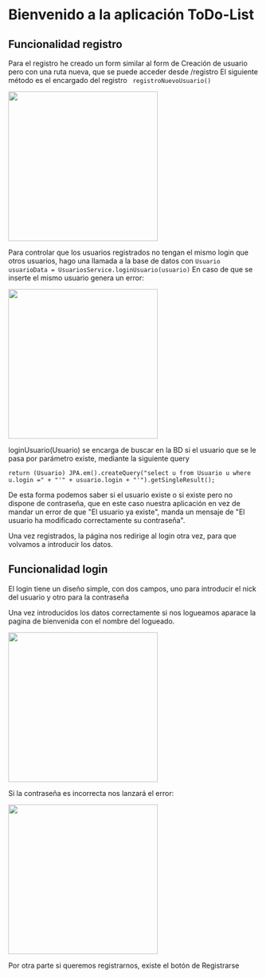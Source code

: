 # Bienvenido a la aplicación ToDo-List

## Funcionalidad registro

Para el registro he creado un form similar al form de Creación de usuario pero con una ruta nueva, que se puede acceder desde /registro
El siguiente método es el encargado del registro
```  registroNuevoUsuario() ```

<img src="https://scontent-mad1-1.xx.fbcdn.net/v/t1.0-9/14606401_10207131078055997_2875591396215274111_n.jpg?oh=ed1e844e0ebfbd7572f2125c15552ae7&oe=58AA54FB" height="300">

Para controlar que los usuarios registrados no tengan el mismo login que otros usuarios, hago una llamada a la base de datos con
```Usuario usuarioData = UsuariosService.loginUsuario(usuario)```
En caso de que se inserte el mismo usuario genera un error:

<img src="https://scontent-mad1-1.xx.fbcdn.net/v/t1.0-9/14601099_10207131077615986_4774162199891009147_n.jpg?oh=91bfc4a80b9ded84947cdb9ec3f50ff9&oe=58A6D852" height="300">
  
loginUsuario(Usuario) se encarga de buscar en la BD si el usuario que se le pasa por parámetro existe, mediante la siguiente query
```
return (Usuario) JPA.em().createQuery("select u from Usuario u where u.login =" + "'" + usuario.login + "'").getSingleResult();
```
De esta forma podemos saber si el usuario existe o si existe pero no dispone de contraseña, que en este caso nuestra aplicación en vez de
mandar un error de que "El usuario ya existe", manda un mensaje de "El usuario ha modificado correctamente su contraseña".

Una vez registrados, la página nos redirige al login otra vez, para que volvamos a introducir los datos. 

## Funcionalidad login
El login tiene un diseño simple, con dos campos, uno para introducir el nick del usuario y otro para la contraseña

Una vez introducidos los datos correctamente si nos logueamos aparace la pagina de bienvenida con el nombre del logueado.

<img src="https://scontent-mad1-1.xx.fbcdn.net/v/t1.0-9/14517609_10207131077415981_6796341952681934955_n.jpg?oh=a175267fb99b7aa66538fff4ad9ea2a8&oe=58A6E16B" height="300">

Si la contraseña es incorrecta nos lanzará el error:

<img src="https://scontent-mad1-1.xx.fbcdn.net/v/t1.0-9/14492409_10207131077895993_926492743987855108_n.jpg?oh=22b70cd79e1e9c16eb0ab010c0027ef4&oe=58622E90" height="300">

Por otra parte si queremos registrarnos, existe el botón de Registrarse



